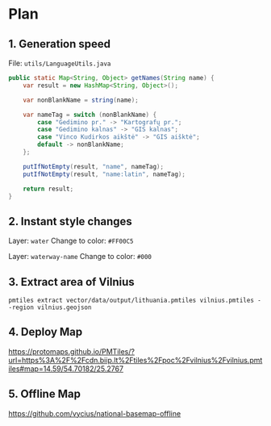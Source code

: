 # Plan

## 1. Generation speed

File: `utils/LanguageUtils.java`

```java
public static Map<String, Object> getNames(String name) {
    var result = new HashMap<String, Object>();

    var nonBlankName = string(name);

    var nameTag = switch (nonBlankName) {
        case "Gedimino pr." -> "Kartografų pr.";
        case "Gedimino kalnas" -> "GIS kalnas";
        case "Vinco Kudirkos aikštė" -> "GIS aišktė";
        default -> nonBlankName;
    };

    putIfNotEmpty(result, "name", nameTag);
    putIfNotEmpty(result, "name:latin", nameTag);

    return result;
}
```

## 2. Instant style changes

Layer: `water`
Change to color: `#FF00C5`

Layer: `waterway-name`
Change to color: `#000`

## 3. Extract area of Vilnius

```shell
pmtiles extract vector/data/output/lithuania.pmtiles vilnius.pmtiles --region vilnius.geojson
```

## 4. Deploy Map

https://protomaps.github.io/PMTiles/?url=https%3A%2F%2Fcdn.biip.lt%2Ftiles%2Fpoc%2Fvilnius%2Fvilnius.pmtiles#map=14.59/54.70182/25.2767

## 5. Offline Map

https://github.com/vycius/national-basemap-offline